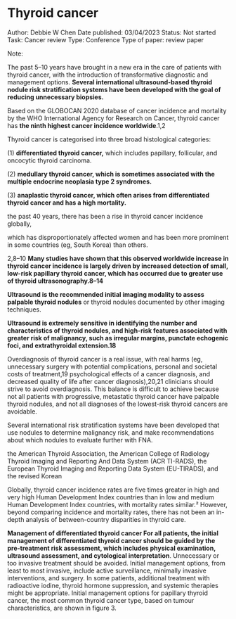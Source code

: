 # Thyroid cancer

Author: Debbie W Chen
Date published: 03/04/2023
Status: Not started
Task: Cancer review
Type: Conference
Type of paper: review paper

Note:

The past 5–10 years have brought in a new era in the care of patients with thyroid cancer, with the introduction of transformative diagnostic and management options.  **Several international ultrasound-based thyroid nodule risk stratification systems have been developed with the goal of reducing unnecessary biopsies.**

Based on the GLOBOCAN 2020 database of cancer incidence and mortality by the WHO International Agency for Research on Cancer, thyroid cancer has **the ninth highest cancer incidence worldwide**.1,2

Thyroid cancer is categorised into three broad histological categories:

 (1) **differentiated thyroid cancer,** which includes papillary, follicular, and oncocytic thyroid carcinoma.

 (2) **medullary thyroid cancer, which is sometimes associated with the multiple endocrine neoplasia type 2 syndromes.**

(3) **anaplastic thyroid cancer, which often arises from differentiated thyroid cancer and has a high mortality.**

the past 40 years, there has been a rise in thyroid cancer incidence globally, 

which has disproportionately affected women and has been more prominent in some countries (eg, South Korea) than others.

2,8–10 **Many studies have shown that this observed worldwide increase in thyroid cancer incidence is largely driven by increased detection of small, low-risk papillary thyroid cancer, which has occurred due to greater use of thyroid ultrasonography.8–14**

**Ultrasound is the recommended initial imaging modality to assess palpable thyroid nodules** or thyroid nodules documented by other imaging techniques. 

**Ultrasound is extremely sensitive in identifying the number and characteristics of thyroid nodules, and high-risk features associated with greater risk of malignancy, such as irregular margins, punctate echogenic foci, and extrathyroidal extension.18**

Overdiagnosis of thyroid cancer is a real issue, with real harms (eg, unnecessary surgery with potential
complications, personal and societal costs of treatment,19 psychological effects of a cancer diagnosis, and decreased quality of life after cancer diagnosis),20,21 clinicians should strive to avoid overdiagnosis. This balance is difficult to achieve because not all patients with progressive, metastatic thyroid cancer have palpable thyroid nodules, and not all diagnoses of the lowest-risk thyroid cancers are avoidable.

Several international risk stratification systems have been developed that use 
nodules to determine malignancy risk, and make recommendations about which nodules to evaluate further with FNA.

the American Thyroid Association, the American College of Radiology Thyroid Imaging and Reporting And Data System (ACR TI-RADS), the European Thyroid Imaging and Reporting Data System (EU-TIRADS), and the revised Korean

Globally, thyroid cancer incidence rates are five times greater in high and very high Human Development Index countries than in low and medium Human Development Index countries, with mortality rates similar.² However, beyond comparing incidence and mortality rates, there has not been an in-depth analysis of between-country disparities in thyroid care.

**Management of differentiated thyroid cancer For all patients, the initial management of differentiated
thyroid cancer should be guided by the pre-treatment risk assessment, which includes physical examination, ultrasound assessment, and cytological interpretation**. Unnecessary or too invasive treatment should be avoided. Initial management options, from least to most invasive, include active surveillance, minimally invasive interventions, and surgery. In some patients, additional treatment with radioactive iodine, thyroid hormone suppression, and systemic therapies might be appropriate. Initial management options for papillary thyroid cancer, the most common thyroid cancer type, based on tumour characteristics, are shown in figure 3.